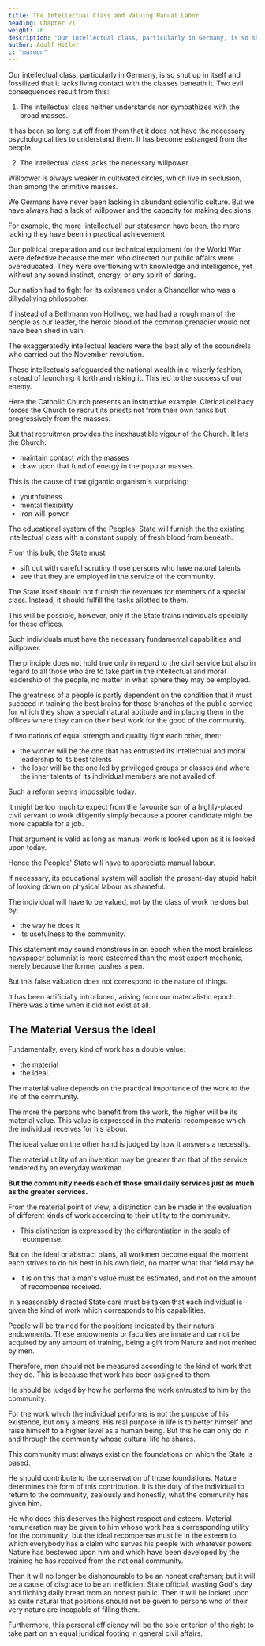 ```yaml
---
title: The Intellectual Class and Valuing Manual Labor
heading: Chapter 2i
weight: 26
description: "Our intellectual class, particularly in Germany, is so shut up in itself and fossilized that it lacks living contact with the classes beneath it"
author: Adolf Hitler
c: "maroon"
---
```




<!-- There is still another reason why the State should provide for this situation.  -->

Our intellectual class, particularly in Germany, is so shut up in itself and fossilized that it lacks living contact with the classes beneath it. Two evil consequences result from this:

1. The intellectual class neither understands nor sympathizes with the broad masses.

It has been so long cut off from them that it does not have the necessary psychological ties to understand them. It has become estranged from the people.

2. The intellectual class lacks the necessary willpower.

Willpower is always weaker in cultivated circles, which live in seclusion, than among the primitive masses.

We Germans have never been lacking in abundant scientific culture. But we have always had a lack of willpower and the capacity for making decisions.

For example, the more 'intellectual' our statesmen have been, the more lacking they have been in practical achievement. 

Our political preparation and our technical equipment for the World War were defective because the men who directed our public affairs were overeducated. They were overflowing with knowledge and intelligence, yet without any sound instinct, energy, or any spirit of daring. 

Our nation had to fight for its existence under a Chancellor who was a dillydallying philosopher. 

If instead of a Bethmann von Hollweg, we had had a rough man of the people as our leader, the heroic blood of the common grenadier would not have been shed in vain. 

The exaggeratedly intellectual leaders were the best ally of the scoundrels who carried out the November revolution. 

These intellectuals safeguarded the national wealth in a miserly fashion, instead of launching it forth and risking it. This led to the success of our enemy.

Here the Catholic Church presents an instructive example. Clerical celibacy forces the Church to recruit its priests not from their own ranks but progressively from the masses. 

<!-- Yet there are not many who recognize the significance of celibacy in this relation.  -->

But that recruitmen provides the inexhaustible vigour of the Church. It lets the Church:
- maintain contact with the masses
- draw upon that fund of energy in the popular masses. 

This is the cause of that gigantic organism's surprising:
- youthfulness
- mental flexibility
- iron will-power.

The educational system of the Peoples' State will furnish the the existing intellectual class with a constant supply of fresh blood from beneath. 

From this bulk, the State must:
- sift out with careful scrutiny those persons who have natural talents
- see that they are employed in the service of the community.

The State itself should not furnish the revenues for members of a special class. Instead, it should fulfill the tasks allotted to them. 

This will be possible, however, only if the State trains individuals specially for these offices. 

Such individuals must have the necessary fundamental capabilities and willpower. 

The principle does not hold true only in regard to the civil service but also in regard to all those who are to take part in the intellectual and moral leadership of the people, no matter in what sphere they may be employed. 

The greatness of a people is partly dependent on the condition that it must succeed in training the best brains for those branches of the public service for which they show a special natural aptitude and in placing them in the offices where they can do their best work for the good of the community.

If two nations of equal strength and quality fight each other, then:
- the winner will be the one that has entrusted its intellectual and moral leadership to its best talents
- the loser will be the one led by privileged groups or classes and where the inner talents of its individual members are not availed of.

Such a reform seems impossible today.

It might be too much to expect from the favourite son of a highly-placed civil servant to work diligently simply because a poorer candidate might be more capable for a job. 

That argument is valid as long as manual work is looked upon as it is looked upon today.

Hence the Peoples' State will have to appreciate manual labour.

 <!-- which will be fundamentally different from that which now exists.  will have to organize a persistent system of teaching which -->

If necessary, its educational system will abolish the present-day stupid habit of looking down on physical labour as shameful.
 <!-- an occupation to be ashamed of. -->

The individual will have to be valued, not by the class of work he does but by:
- the way he does it
- its usefulness to the community. 

This statement may sound monstrous in an epoch when the most brainless newspaper columnist is more esteemed than the most expert mechanic, merely because the former pushes a pen. 

But this false valuation does not correspond to the nature of things. 

It has been artificially introduced, arising from our materialistic epoch. There was a time when it did not exist at all.

<!-- The present unnatural state of affairs is one of those general morbid phenomena that have
arisen.  -->

## The Material Versus the Ideal

Fundamentally, every kind of work has a double value:
- the material
- the ideal.

The material value depends on the practical importance of the work to the life of the community.

The more the persons who benefit from the work, the higher will be its material value. This value is expressed in the material recompense 
 which the individual receives for his labour. 

The ideal value on the other hand is judged by how it answers a necessity.

The material utility of an invention may be greater than that of the service rendered by an everyday workman.

**But the community needs each of those small daily services just as much as the greater services.** 

From the material point of view, a distinction can be made in the evaluation of different kinds of work according to their utility to the community.
- This distinction is expressed by the differentiation in the scale of recompense.

But on the ideal or abstract plans, all workmen become equal the moment each strives to do his best in his own field, no matter what that field may be. 
- It is on this that a man's value must be estimated, and not on the amount of recompense received. 

In a reasonably directed State care must be taken that each individual is given the kind of work which corresponds to his capabilities. 

People will be trained for the positions indicated by their natural endowments. These endowments or faculties are innate and cannot be acquired by any amount of training, being a gift from Nature and not merited by men. 

Therefore, men should not be measured according to the kind of work that they do. This is because that work has been assigned to them. 

<!-- Seeing that the kind of work in which the individual is employed is to be accounted to his inborn gifts and the resultant training which he has received from the community,  -->

He should be judged by how he performs the work entrusted to him by the community.

For the work which the individual performs is not the purpose of his existence, but only a means. His real purpose in life is to better himself and raise himself to a higher level as a human being. But this he can only do in and through the community whose cultural life he shares. 

This community must always exist on the foundations on which the State is based.

He should contribute to the conservation of those foundations. Nature determines the form of this contribution. It is the duty of the individual to return to the community, zealously and honestly, what the community has given him. 

He who does this deserves the highest respect and esteem. Material remuneration may be given to him whose work has a corresponding utility for the community; but the ideal recompense must lie in the esteem to which everybody has a claim who serves his people with whatever powers Nature has bestowed upon him and which have been developed by the training he has received from the national community.

Then it will no longer be dishonourable to be an honest craftsman; but it will be a cause of disgrace to be an inefficient State official, wasting God's day and filching daily bread from an honest public. Then it will be looked upon as quite natural that positions should not be given to persons who of their very nature are incapable of filling them.

Furthermore, this personal efficiency will be the sole criterion of the right to take part on an equal juridical footing in general civil affairs.

